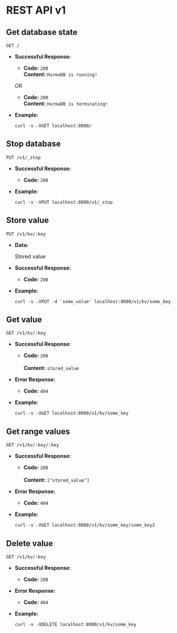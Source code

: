 # REST API v1

## Get database state

  `GET /`
  
* **Successful Response:**
  
  * **Code:** `200` <br />
    **Content:** `HurmaDB is running!`
    
  OR
  
  * **Code:** `200` <br />
    **Content:** `HurmaDB is terminating!`
 
* **Example:**
  
  ```
  curl -v -XGET localhost:8080/
  ```
  
  
## Stop database

  `PUT /v1/_stop`
  
* **Successful Response:**
  
  * **Code:** `200` <br />
 
* **Example:**
  
  ```
  curl -v -XPUT localhost:8080/v1/_stop
  ```
  
  
## Store value

  `PUT /v1/kv/:key`
  
* **Data:**

  Stored value
  
* **Successful Response:**
  
  * **Code:** `200` <br />

* **Example:**
  
  ```
  curl -v -XPUT -d 'some_value' localhost:8080/v1/kv/some_key  
  ```


## Get value

  `GET /v1/kv/:key`

* **Successful Response:**
  
  * **Code:** `200` <br /> <br />
    **Content:** `stored_value`
  
* **Error Response:**

  * **Code:** `404` <br />

* **Example:**
  
  ```  
  curl -v -XGET localhost:8080/v1/kv/some_key
  ```

## Get range values

  `GET /v1/kv/:key/:key`

* **Successful Response:**
  
  * **Code:** `200` <br /> <br />
    **Content:** `["stored_value"]`
  
* **Error Response:**

  * **Code:** `404` <br />

* **Example:**
  
  ```  
  curl -v -XGET localhost:8080/v1/kv/some_key/some_key2
  ```

## Delete value

  `GET /v1/kv/:key`

* **Successful Response:**
  
  * **Code:** `200` <br />

* **Error Response:**

  * **Code:** `404` <br />

* **Example:**
  
  ```
  curl -v -XDELETE localhost:8080/v1/kv/some_key
  ```
